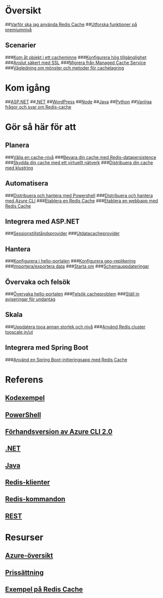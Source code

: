 # Översikt
##[Varför ska jag använda Redis Cache](https://azure.microsoft.com/services/cache/)
##[Utforska funktioner på premiumnivå](cache-premium-tier-intro.md)
## Scenarier
###[Kom åt objekt i ett cacheminne](cache-dotnet-how-to-use-azure-redis-cache.md#add-and-retrieve-objects-from-the-cache)
###[Konfigurera hög tillgänglighet](https://azure.microsoft.com/pricing/details/cache/)
###[Anslut säkert med SSL](cache-dotnet-how-to-use-azure-redis-cache.md#connect-to-the-cache)
###[Migrera från Managed Cache Service](cache-migrate-to-redis.md)
###[Vägledning om mönster och metoder för cachelagring](../best-practices-caching.md?toc=%2fazure%2fredis-cache%2ftoc.json)


# Kom igång
##[ASP.NET](cache-web-app-howto.md)
##[.NET](cache-dotnet-how-to-use-azure-redis-cache.md)
##[WordPress](../app-service-web/web-sites-connect-to-redis-using-memcache-protocol.md?toc=%2fazure%2fredis-cache%2ftoc.json)
##[Node](cache-nodejs-get-started.md)
##[Java](cache-java-get-started.md)
##[Python](cache-python-get-started.md)
##[Vanliga frågor och svar om Redis-cache](cache-faq.md)

# Gör så här för att
## Planera
###[Välja en cache-nivå](cache-faq.md#what-redis-cache-offering-and-size-should-i-use)
###[Bevara din cache med Redis-datapersistence](cache-how-to-premium-persistence.md)
###[Skydda din cache med ett virtuellt nätverk](cache-how-to-premium-vnet.md)
###[Distribuera din cache med klustring](cache-how-to-premium-clustering.md)
## Automatisera
###[Distribuera och hantera med Powershell](cache-howto-manage-redis-cache-powershell.md)
###[Distribuera och hantera med Azure CLI](cli-samples.md)
###[Etablera en Redis Cache](cache-redis-cache-arm-provision.md)
###[Etablera en webbapp med Redis Cache](cache-web-app-arm-with-redis-cache-provision.md)
## Integrera med ASP.NET
###[Sessionstillståndsprovider](cache-aspnet-session-state-provider.md)
###[Utdatacacheprovider](cache-aspnet-output-cache-provider.md)
## Hantera
###[Konfigurera i hello-portalen](cache-configure.md)
###[Konfigurera geo-replikering](cache-how-to-geo-replication.md)
###[Importera/exportera data](cache-how-to-import-export-data.md)
###[Starta om](cache-administration.md#reboot)
###[Schemauppdateringar](cache-administration.md#schedule-updates)
## Övervaka och felsök
###[Övervaka hello-portalen](cache-how-to-monitor.md)
###[Felsök cacheproblem](cache-how-to-troubleshoot.md)
###[Ställ in aviseringar för undantag](cache-how-to-monitor.md#operations-and-alerts)
## Skala
###[Uppdatera tooa annan storlek och nivå](cache-how-to-scale.md)
###[Använd Redis cluster tooscale in/ut](cache-how-to-premium-clustering.md)
## Integrera med Spring Boot
###[Använd en Spring Boot-initieringsapp med Redis Cache](cache-java-spring-boot-initializer-with-redis-cache.md)

# Referens
## [Kodexempel](https://azure.microsoft.com/resources/samples/?service=redis-cache)
## [PowerShell](/powershell/module/azurerm.rediscache)
## [Förhandsversion av Azure CLI 2.0](/cli/azure/redis)
## [.NET](/dotnet/api/microsoft.azure.management.redis)
## [Java](/java/api/com.microsoft.azure.management.redis._redis_cache)
## [Redis-klienter](http://redis.io/clients)
## [Redis-kommandon](http://redis.io/commands#)
## [REST](https://docs.microsoft.com/rest/api/redis/)

# Resurser
## [Azure-översikt](https://azure.microsoft.com/roadmap/?category=databases)
## [Prissättning](https://azure.microsoft.com/pricing/details/cache/)
## [Exempel på Redis Cache](cache-redis-samples.md)

